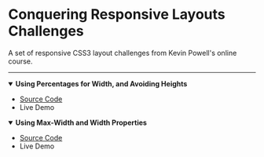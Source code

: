<h1>Conquering Responsive Layouts Challenges</h1>
<p>A set of responsive CSS3 layout challenges from Kevin Powell's online course.</p>

<hr>

<details open>
    <summary><b>Using Percentages for Width, and Avoiding Heights</b></summary>
    <ul>
        <li><a href="https://github.com/jiparkdev/conquer-responsive-layouts/tree/master/percentages-width">Source Code</a></li>
        <li>Live Demo</li>
    </ul>
</details>

<details open>
    <summary><b>Using Max-Width and Width Properties</b></summary>
    <ul>
        <li><a href="https://github.com/jiparkdev/conquer-responsive-layouts/tree/master/percentages-width">Source Code</a></li>
        <li>Live Demo</li>
    </ul>
</details>
